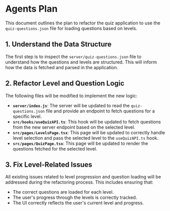 # Agents Plan

This document outlines the plan to refactor the quiz application to use the `quiz-questions.json` file for loading questions based on levels.

## 1. Understand the Data Structure

The first step is to inspect the `server/quiz-questions.json` file to understand how the questions and levels are structured. This will inform how the data is fetched and parsed in the application.

## 2. Refactor Level and Question Logic

The following files will be modified to implement the new logic:

- **`server/index.js`**: The server will be updated to read the `quiz-questions.json` file and provide an endpoint to fetch questions for a specific level.
- **`src/hooks/useQuizAPI.ts`**: This hook will be updated to fetch questions from the new server endpoint based on the selected level.
- **`src/pages/LevelsPage.tsx`**: This page will be updated to correctly handle level selection and pass the selected level to the `useQuizAPI.ts` hook.
- **`src/pages/QuizPage.tsx`**: This page will be updated to render the questions fetched for the selected level.

## 3. Fix Level-Related Issues

All existing issues related to level progression and question loading will be addressed during the refactoring process. This includes ensuring that:

- The correct questions are loaded for each level.
- The user's progress through the levels is correctly tracked.
- The UI correctly reflects the user's current level and progress.

